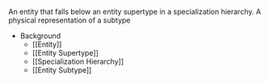 An entity that falls below an entity supertype in a specialization hierarchy. A physical representation of a subtype

- Background
	- [[Entity]]
	- [[Entity Supertype]]
	- [[Specialization Hierarchy]]
	- [[Entity Subtype]]